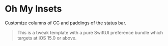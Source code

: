 # Oh My Insets

Customize columns of CC and paddings of the status bar.

> This is a tweak template with a pure SwiftUI preference bundle which targets at iOS 15.0 or above.
